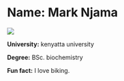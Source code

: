 
# Name: Mark Njama
![](https://instagram.fmba3-1.fna.fbcdn.net/v/t51.2885-19/289728169_1021968552019026_5476040785275870915_n.jpg?stp=dst-jpg_s150x150&_nc_ht=instagram.fmba3-1.fna.fbcdn.net&_nc_cat=106&_nc_ohc=NcsJXA2vVaUAX9QVEUz&edm=AId3EpQBAAAA&ccb=7-5&oh=00_AT80VZ11ueb5hSotG0EaTVlev9ohl8CeSGuxo1N9sut45A&oe=62D441B6&_nc_sid=705020)

**University:** kenyatta university

**Degree:** BSc. biochemistry

**Fun fact:** I love biking. 

